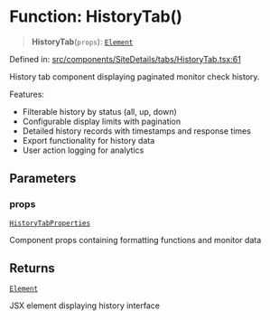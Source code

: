 # Function: HistoryTab()

> **HistoryTab**(`props`): [`Element`](https://github.com/DefinitelyTyped/DefinitelyTyped/blob/1a60e1b9a9062ff9c48c681ca3d8b6f717b616b9/types/react/jsx-runtime.d.ts#L6)

Defined in: [src/components/SiteDetails/tabs/HistoryTab.tsx:61](https://github.com/Nick2bad4u/Uptime-Watcher/blob/8a1973382d5fe14c52996ecda381894eb7ecd4a6/src/components/SiteDetails/tabs/HistoryTab.tsx#L61)

History tab component displaying paginated monitor check history.

Features:
- Filterable history by status (all, up, down)
- Configurable display limits with pagination
- Detailed history records with timestamps and response times
- Export functionality for history data
- User action logging for analytics

## Parameters

### props

[`HistoryTabProperties`](../interfaces/HistoryTabProperties.md)

Component props containing formatting functions and monitor data

## Returns

[`Element`](https://github.com/DefinitelyTyped/DefinitelyTyped/blob/1a60e1b9a9062ff9c48c681ca3d8b6f717b616b9/types/react/jsx-runtime.d.ts#L6)

JSX element displaying history interface
